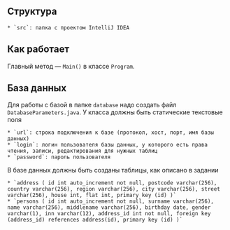## Структура

    * `src`: папка с проектом IntelliJ IDEA

## Как работает

Главный метод — `Main()` в классе `Program`.

## База данных


Для работы с базой в папке `database` надо создать файл `DatabaseParameters.java`.
У класса должны быть статические текстовые поля

    * `url`: строка подключения к базе (протокол, хост, порт, имя базы данных)
    * `login`: логин пользователя базы данных, у которого есть права чтения, записи, редактирования для нужных таблиц
    * `password`: пароль пользователя

В базе данных должны быть созданы таблицы, как описано в задании

    * `address ( id int auto_increment not null, postcode varchar(256), country varchar(256), region varchar(256), city varchar(256), street varchar(256), house int, flat int, primary key (id) )`
    * `persons ( id int auto_increment not null, surname varchar(256), name varchar(256), middlename varchar(256), birthday date, gender varchar(1), inn varchar(12), address_id int not null, foreign key (address_id) references address(id), primary key (id) )`

